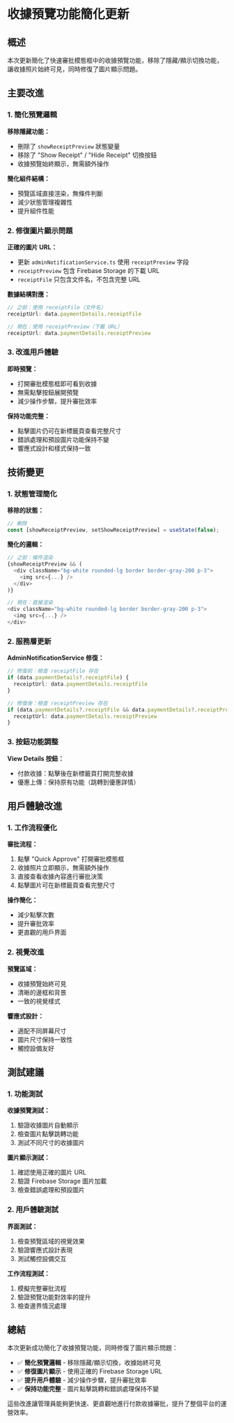 # 收據預覽功能簡化更新

## 概述

本次更新簡化了快速審批模態框中的收據預覽功能，移除了隱藏/顯示切換功能，讓收據照片始終可見，同時修復了圖片顯示問題。

## 主要改進

### 1. 簡化預覽邏輯

**移除隱藏功能：**
- 刪除了 `showReceiptPreview` 狀態變量
- 移除了 "Show Receipt" / "Hide Receipt" 切換按鈕
- 收據預覽始終顯示，無需額外操作

**簡化組件結構：**
- 預覽區域直接渲染，無條件判斷
- 減少狀態管理複雜性
- 提升組件性能

### 2. 修復圖片顯示問題

**正確的圖片 URL：**
- 更新 `adminNotificationService.ts` 使用 `receiptPreview` 字段
- `receiptPreview` 包含 Firebase Storage 的下載 URL
- `receiptFile` 只包含文件名，不包含完整 URL

**數據結構對應：**
```typescript
// 之前：使用 receiptFile（文件名）
receiptUrl: data.paymentDetails.receiptFile

// 現在：使用 receiptPreview（下載 URL）
receiptUrl: data.paymentDetails.receiptPreview
```

### 3. 改進用戶體驗

**即時預覽：**
- 打開審批模態框即可看到收據
- 無需點擊按鈕展開預覽
- 減少操作步驟，提升審批效率

**保持功能完整：**
- 點擊圖片仍可在新標籤頁查看完整尺寸
- 錯誤處理和預設圖片功能保持不變
- 響應式設計和樣式保持一致

## 技術變更

### 1. 狀態管理簡化

**移除的狀態：**
```typescript
// 刪除
const [showReceiptPreview, setShowReceiptPreview] = useState(false);
```

**簡化的邏輯：**
```typescript
// 之前：條件渲染
{showReceiptPreview && (
  <div className="bg-white rounded-lg border border-gray-200 p-3">
    <img src={...} />
  </div>
)}

// 現在：直接渲染
<div className="bg-white rounded-lg border border-gray-200 p-3">
  <img src={...} />
</div>
```

### 2. 服務層更新

**AdminNotificationService 修復：**
```typescript
// 修復前：檢查 receiptFile 存在
if (data.paymentDetails?.receiptFile) {
  receiptUrl: data.paymentDetails.receiptFile
}

// 修復後：檢查 receiptPreview 存在
if (data.paymentDetails?.receiptFile && data.paymentDetails?.receiptPreview) {
  receiptUrl: data.paymentDetails.receiptPreview
}
```

### 3. 按鈕功能調整

**View Details 按鈕：**
- 付款收據：點擊後在新標籤頁打開完整收據
- 優惠上傳：保持原有功能（跳轉到優惠詳情）

## 用戶體驗改進

### 1. 工作流程優化

**審批流程：**
1. 點擊 "Quick Approve" 打開審批模態框
2. 收據照片立即顯示，無需額外操作
3. 直接查看收據內容進行審批決策
4. 點擊圖片可在新標籤頁查看完整尺寸

**操作簡化：**
- 減少點擊次數
- 提升審批效率
- 更直觀的用戶界面

### 2. 視覺改進

**預覽區域：**
- 收據預覽始終可見
- 清晰的邊框和背景
- 一致的視覺樣式

**響應式設計：**
- 適配不同屏幕尺寸
- 圖片尺寸保持一致性
- 觸控設備友好

## 測試建議

### 1. 功能測試

**收據預覽測試：**
1. 驗證收據圖片自動顯示
2. 檢查圖片點擊跳轉功能
3. 測試不同尺寸的收據圖片

**圖片顯示測試：**
1. 確認使用正確的圖片 URL
2. 驗證 Firebase Storage 圖片加載
3. 檢查錯誤處理和預設圖片

### 2. 用戶體驗測試

**界面測試：**
1. 檢查預覽區域的視覺效果
2. 驗證響應式設計表現
3. 測試觸控設備交互

**工作流程測試：**
1. 模擬完整審批流程
2. 驗證預覽功能對效率的提升
3. 檢查邊界情況處理

## 總結

本次更新成功簡化了收據預覽功能，同時修復了圖片顯示問題：

- ✅ **簡化預覽邏輯** - 移除隱藏/顯示切換，收據始終可見
- ✅ **修復圖片顯示** - 使用正確的 Firebase Storage URL
- ✅ **提升用戶體驗** - 減少操作步驟，提升審批效率
- ✅ **保持功能完整** - 圖片點擊跳轉和錯誤處理保持不變

這些改進讓管理員能夠更快速、更直觀地進行付款收據審批，提升了整個平台的運營效率。 